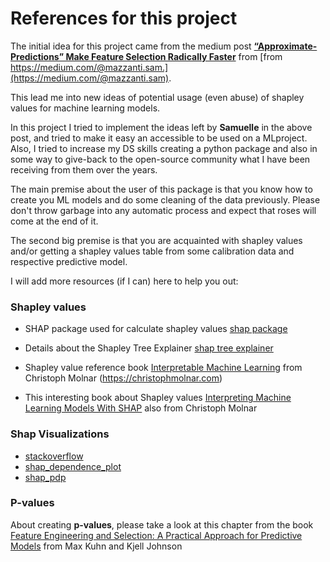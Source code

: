 # References for this project
The initial idea for this project came from the medium post [**“Approximate-Predictions” Make Feature Selection Radically Faster**](https://medium.com/towards-data-science/approximate-predictions-make-feature-selection-radically-faster-0f9664877687) from [from https://medium.com/@mazzanti.sam.](https://medium.com/@mazzanti.sam).

This lead me into new ideas of potential usage (even abuse) of shapley values for machine learning models.

In this project I tried to implement the ideas left by **Samuelle** in the above post, and tried to make it easy an accessible to be used on a MLproject. Also, I tried to increase my DS skills creating a python package and also in some way to give-back to the open-source community what I have been receiving from them over the years.

The main premise about the user of this package is that you know how to create you ML models and do some cleaning of the data previously.
Please don't throw garbage into any automatic process and expect that roses will come at the end of it.

The second big premise is that you are acquainted with shapley values and/or getting a shapley values table from some calibration data and respective predictive model.

I will add more resources (if I can) here to help you out:

### Shapley values

- SHAP package used for calculate shapley values [shap package](https://shap.readthedocs.io/en/latest/)

- Details about the Shapley Tree Explainer [shap tree explainer](https://shap.readthedocs.io/en/latest/example_notebooks/tabular_examples/tree_based_models/Census%20income%20classification%20with%20LightGBM.html)


- Shapley value reference book [Interpretable Machine Learning](https://christophm.github.io/interpretable-ml-book/shapley.html) from Christoph Molnar (https://christophmolnar.com)

- This interesting book about Shapley values [Interpreting Machine Learning Models With SHAP](https://christophmolnar.com/books/shap/) also from Christoph Molnar

### Shap Visualizations

- [stackoverflow](https://stackoverflow.com/questions/65024195/add-regression-line-to-a-shap-dependence-plot)
- [shap_dependence_plot](https://github.com/shap/shap/blob/master/shap/plots/_partial_dependence.py)
- [shap_pdp](https://www.kaggle.com/code/dansbecker/advanced-uses-of-shap-values)


### P-values

About creating **p-values**, please take a look at this chapter from the book [Feature Engineering and Selection: A Practical Approach for Predictive Models](http://www.feat.engineering/greedy-simple-filters) from  Max Kuhn and Kjell Johnson
